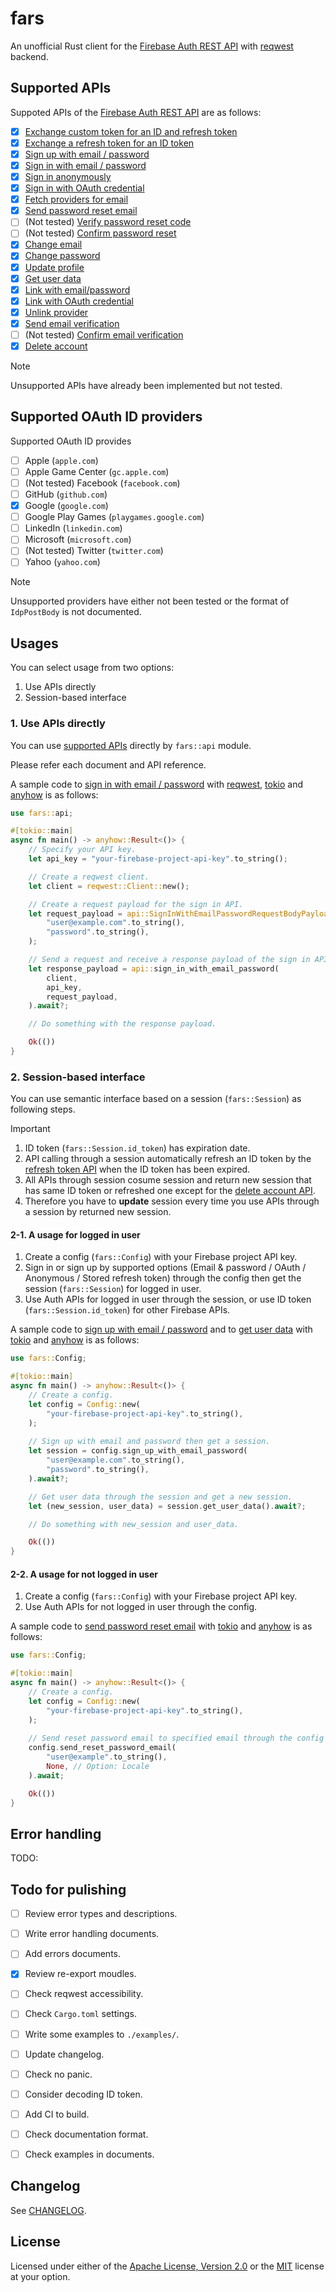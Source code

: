 # fars

An unofficial Rust client for the [Firebase Auth REST API](https://firebase.google.com/docs/reference/rest/auth) with [reqwest](https://github.com/seanmonstar/reqwest) backend.

## Supported APIs

Suppoted APIs of the [Firebase Auth REST API](https://firebase.google.com/docs/reference/rest/auth) are as follows:

- [x] [Exchange custom token for an ID and refresh token](https://firebase.google.com/docs/reference/rest/auth#section-verify-custom-token)
- [x] [Exchange a refresh token for an ID token](https://firebase.google.com/docs/reference/rest/auth#section-refresh-token)
- [x] [Sign up with email / password](https://firebase.google.com/docs/reference/rest/auth#section-create-email-password)
- [x] [Sign in with email / password](https://firebase.google.com/docs/reference/rest/auth#section-sign-in-email-password)
- [x] [Sign in anonymously](https://firebase.google.com/docs/reference/rest/auth#section-sign-in-anonymously)
- [x] [Sign in with OAuth credential](https://firebase.google.com/docs/reference/rest/auth#section-sign-in-with-oauth-credential)
- [x] [Fetch providers for email](https://firebase.google.com/docs/reference/rest/auth#section-fetch-providers-for-email)
- [x] [Send password reset email](https://firebase.google.com/docs/reference/rest/auth#section-send-password-reset-email)
- [ ] (Not tested) [Verify password reset code](https://firebase.google.com/docs/reference/rest/auth#section-verify-password-reset-code)
- [ ] (Not tested) [Confirm password reset](https://firebase.google.com/docs/reference/rest/auth#section-confirm-reset-password)
- [x] [Change email](https://firebase.google.com/docs/reference/rest/auth#section-change-email)
- [x] [Change password](https://firebase.google.com/docs/reference/rest/auth#section-change-password)
- [x] [Update profile](https://firebase.google.com/docs/reference/rest/auth#section-update-profile)
- [x] [Get user data](https://firebase.google.com/docs/reference/rest/auth#section-get-account-info)
- [x] [Link with email/password](https://firebase.google.com/docs/reference/rest/auth#section-link-with-email-password)
- [x] [Link with OAuth credential](https://firebase.google.com/docs/reference/rest/auth#section-link-with-oauth-credential)
- [x] [Unlink provider](https://firebase.google.com/docs/reference/rest/auth#section-unlink-provider)
- [x] [Send email verification](https://firebase.google.com/docs/reference/rest/auth#section-send-email-verification)
- [ ] (Not tested) [Confirm email verification](https://firebase.google.com/docs/reference/rest/auth#section-confirm-email-verification)
- [x] [Delete account](https://firebase.google.com/docs/reference/rest/auth#section-delete-account)

> [!NOTE]
> Unsupported APIs have already been implemented but not tested.

## Supported OAuth ID providers

Supported OAuth ID provides 

- [ ] Apple (`apple.com`)
- [ ] Apple Game Center (`gc.apple.com`)
- [ ] (Not tested) Facebook (`facebook.com`)
- [ ] GitHub (`github.com`)
- [x] Google (`google.com`)
- [ ] Google Play Games (`playgames.google.com`)
- [ ] LinkedIn (`linkedin.com`)
- [ ] Microsoft (`microsoft.com`)
- [ ] (Not tested) Twitter (`twitter.com`)
- [ ] Yahoo (`yahoo.com`)

> [!NOTE]
> Unsupported providers have either not been tested or the format of `IdpPostBody` is not documented.

## Usages

You can select usage from two options:

1. Use APIs directly
2. Session-based interface

### 1. Use APIs directly

You can use [supported APIs](#supported-apis) directly by `fars::api` module.

Please refer each document and API reference.

A sample code to [sign in with email / password](https://firebase.google.com/docs/reference/rest/auth#section-sign-in-email-password) with [reqwest](https://github.com/seanmonstar/reqwest), [tokio](https://github.com/tokio-rs/tokio) and [anyhow](https://github.com/dtolnay/anyhow) is as follows:

```rust
use fars::api;

#[tokio::main]
async fn main() -> anyhow::Result<()> {
    // Specify your API key.
    let api_key = "your-firebase-project-api-key".to_string();

    // Create a reqwest client.
    let client = reqwest::Client::new();

    // Create a request payload for the sign in API.
    let request_payload = api::SignInWithEmailPasswordRequestBodyPayload::new(
        "user@example.com".to_string(),
        "password".to_string(),
    );

    // Send a request and receive a response payload of the sign in API.
    let response_payload = api::sign_in_with_email_password(
        client,
        api_key,
        request_payload,
    ).await?;

    // Do something with the response payload.

    Ok(())
}
```

### 2. Session-based interface

You can use semantic interface based on a session (`fars::Session`) as following steps.

> [!IMPORTANT]
> 1. ID token (`fars::Session.id_token`) has expiration date.
> 2. API calling through a session automatically refresh an ID token by the [refresh token API](https://firebase.google.com/docs/reference/rest/auth#section-refresh-token) when the ID token has been expired.
> 3. All APIs through session cosume session and return new session that has same ID token or refreshed one except for the [delete account API](https://firebase.google.com/docs/reference/rest/auth#section-delete-account).
> 4. Therefore you have to **update** session every time you use APIs through a session by returned new session.

#### 2-1. A usage for logged in user

1. Create a config (`fars::Config`) with your Firebase project API key.
2. Sign in or sign up by supported options (Email & password / OAuth / Anonymous / Stored refresh token) through the config then get the session (`fars::Session`) for logged in user.
3. Use Auth APIs for logged in user through the session, or use ID token (`fars::Session.id_token`) for other Firebase APIs.

A sample code to [sign up with email / password](https://firebase.google.com/docs/reference/rest/auth#section-create-email-password) and to [get user data](https://firebase.google.com/docs/reference/rest/auth#section-get-account-info) with [tokio](https://github.com/tokio-rs/tokio) and [anyhow](https://github.com/dtolnay/anyhow) is as follows:

```rust
use fars::Config;

#[tokio::main]
async fn main() -> anyhow::Result<()> {
    // Create a config.
    let config = Config::new(
        "your-firebase-project-api-key".to_string(),
    );
    
    // Sign up with email and password then get a session.
    let session = config.sign_up_with_email_password(
        "user@example.com".to_string(),
        "password".to_string(),
    ).await?;

    // Get user data through the session and get a new session.
    let (new_session, user_data) = session.get_user_data().await?;

    // Do something with new_session and user_data.

    Ok(())
}
```

#### 2-2. A usage for not logged in user

1. Create a config (`fars::Config`) with your Firebase project API key.
2. Use Auth APIs for not logged in user through the config.

A sample code to [send password reset email](https://firebase.google.com/docs/reference/rest/auth#section-send-password-reset-email) with [tokio](https://github.com/tokio-rs/tokio) and [anyhow](https://github.com/dtolnay/anyhow) is as follows:

```rust
use fars::Config;

#[tokio::main]
async fn main() -> anyhow::Result<()> {
    // Create a config.
    let config = Config::new(
        "your-firebase-project-api-key".to_string(),
    );
    
    // Send reset password email to specified email through the config if it has been registered.
    config.send_reset_password_email(
        "user@example".to_string(),
        None, // Option: Locale
    ).await;

    Ok(())
}
```

## Error handling

TODO:

## Todo for pulishing

- [ ] Review error types and descriptions.
- [ ] Write error handling documents.
- [ ] Add errors documents.
- [x] Review re-export moudles.
- [ ] Check reqwest accessibility.
- [ ] Check `Cargo.toml` settings.
- [ ] Write some examples to `./examples/`.
- [ ] Update changelog.
- [ ] Check no panic.
- [ ] Consider decoding ID token.
- [ ] Add CI to build.
- [ ] Check documentation format.
- [ ] Check examples in documents.


## Changelog

See [CHANGELOG](./CHANGELOG.md).

## License

Licensed under either of the [Apache License, Version 2.0](./LICENSE-APACHE) or the [MIT](./LICENSE-MIT) license at your option.
